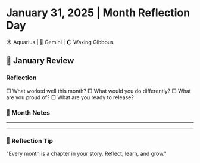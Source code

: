 # January 31, 2025 | Month Reflection Day
☀️ Aquarius | 🌙 Gemini | 🌔 Waxing Gibbous

## 🌟 January Review

### Reflection
□ What worked well this month?
□ What would you do differently?
□ What are you proud of?
□ What are you ready to release?

### 📝 Month Notes
_______________________
_______________________

### 💫 Reflection Tip
"Every month is a chapter in your story. Reflect, learn, and grow." 